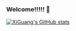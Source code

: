 ### Welcome!!!!! 👋

[![XiGuang's GitHub stats](https://github-readme-stats.vercel.app/api?username=XiGuang&theme=dark)](https://github.com/anuraghazra/github-readme-stats)

<!--
**XiGuang/XiGuang** is a ✨ _special_ ✨ repository because its `README.md` (this file) appears on your GitHub profile.

Here are some ideas to get you started:

- 🔭 I’m currently working on ...
- 🌱 I’m currently learning ...
- 👯 I’m looking to collaborate on ...
- 🤔 I’m looking for help with ...
- 💬 Ask me about ...
- 📫 How to reach me: ...
- 😄 Pronouns: ...
- ⚡ Fun fact: ...
-->
